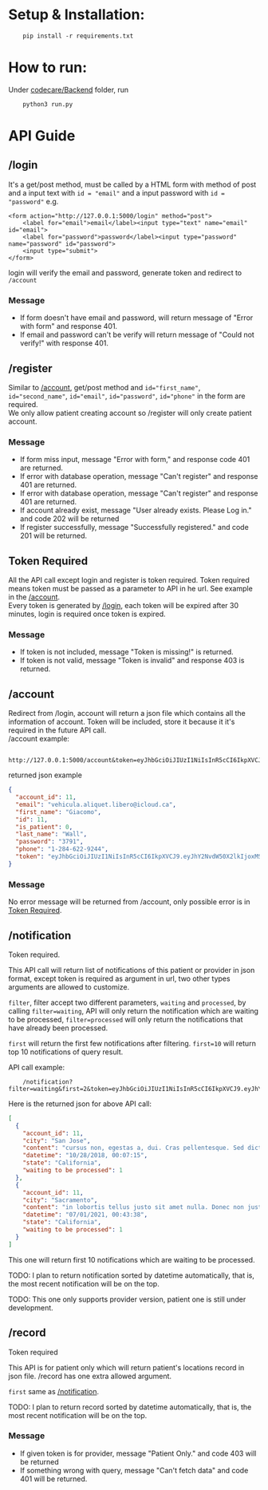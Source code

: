 # Setup & Installation:

        pip install -r requirements.txt

# How to run:

Under [codecare/Backend](./) folder, run

        python3 run.py

# API Guide

## /login
It's a get/post method, must be called by a HTML form with method of post and a input text with ```id = "email"``` and a input password with ```id = "password"``` e.g.

    <form action="http://127.0.0.1:5000/login" method="post">
        <label for="email">email</label><input type="text" name="email" id="email">
        <label for="password">password</label><input type="password" name="password" id="password">
        <input type="submit">
    </form>
login will verify the email and password, generate token and redirect to ```/account```
### Message
<ul>
    <li>If form doesn't have email and password, will return message of "Error with form" and response 401.</li>
    <li>If email and password can't be verify will return message of "Could not verify!" with response 401.</li>
</ul>

## /register
Similar to [/account](#account), get/post method and ```id="first_name"```, ```id="second_name"```, ```id="email"```, ```id="password"```, ```id="phone"``` in the form are required.<br>
We only allow patient creating account so /register will only create patient account.
### Message
<ul>
    <li>If form miss input, message "Error with form," and response code 401 are returned.</li>
    <li>If error with database operation, message "Can't register" and response 401 are returned.</li>
    <li>If error with database operation, message "Can't register" and response 401 are returned.</li>
    <li>If account already exist, message "User already exists. Please Log in." and code 202 will be returned</li>
    <li>If register successfully, message "Successfully registered." and code 201 will be returned.</li>
</ul>

## Token Required
All the API call except login and register is token required. Token required means token must be passed as a parameter to API in he url. See example in the [/account](#account).<br>
Every token is generated by [/login](#/login), each token will be expired after 30 minutes, login is required once token is expired.
### Message
<ul>
    <li>If token is not included, message "Token is missing!" is returned.</li>
    <li>If token is not valid, message "Token is invalid" and response 403 is returned.</li>
</ul>

## /account

Redirect from /login, account will return a json file which contains all the information of account. Token will be included, store it because it it's required in the future API call. <br>
/account example:

        http://127.0.0.1:5000/account&token=eyJhbGciOiJIUzI1NiIsInR5cCI6IkpXVCJ9.eyJhY2NvdW50X2lkIjoxMSwiZXhwIjoxNjY5MjUzNzM0fQ.2YHjBmt4iEUoPb48tbLfdhel6h7I3bgjdX8saVsNrOA

returned json example
```json
{
  "account_id": 11,
  "email": "vehicula.aliquet.libero@icloud.ca",
  "first_name": "Giacomo",
  "id": 11,
  "is_patient": 0,
  "last_name": "Wall",
  "password": "3791",
  "phone": "1-284-622-9244",
  "token": "eyJhbGciOiJIUzI1NiIsInR5cCI6IkpXVCJ9.eyJhY2NvdW50X2lkIjoxMSwiZXhwIjoxNjY5MjUzNzM0fQ.2YHjBmt4iEUoPb48tbLfdhel6h7I3bgjdX8saVsNrOA"
}
```
### Message
No error message will be returned from /account, only possible error is in [Token Required](#token-required).


## /notification
Token required.

This API call will return list of notifications of this patient or provider in json format, except token is required as argument in url, two other types arguments are allowed to customize.

```filter```, filter accept two different parameters, ```waiting``` and ```processed```, by calling ```filter=waiting```, API will only return the notification which are waiting to be processed, ```filter=processed``` will only return the notifications that have already been processed.


```first``` will return the first few notifications after filtering. ```first=10``` will return top 10 notifications of query result.

API call example:

        /notification?filter=waiting&first=2&token=eyJhbGciOiJIUzI1NiIsInR5cCI6IkpXVCJ9.eyJhY2NvdW50X2lkIjoxMSwiZXhwIjoxNjY5MjUzNzM0fQ.2YHjBmt4iEUoPb48tbLfdhel6h7I3bgjdX8saVsNrOA

Here is the returned json for above API call:
```json
[
  {
    "account_id": 11,
    "city": "San Jose",
    "content": "cursus non, egestas a, dui. Cras pellentesque. Sed dictum. Proin eget odio. Aliquam vulputate ullamcorper magna. Sed eu eros. Nam consequat dolor vitae dolor. Donec fringilla. Donec feugiat metus sit amet ante. Vivamus non lorem vitae odio sagittis semper. Nam tempor diam dictum sapien. Aenean massa. Integer vitae nibh. Donec est mauris, rhoncus id, mollis nec, cursus a, enim. Suspendisse aliquet, sem ut cursus luctus, ipsum leo elementum sem, vitae aliquam eros turpis non enim. Mauris quis turpis vitae purus gravida sagittis. Duis gravida. Praesent eu nulla at sem molestie sodales. Mauris blandit enim consequat purus. Maecenas libero est, congue a, aliquet vel, vulputate eu, odio. Phasellus at augue id ante dictum cursus. Nunc mauris elit, dictum eu, eleifend nec, malesuada ut, sem. Nulla interdum. Curabitur dictum. Phasellus in felis. Nulla tempor augue ac ipsum. Phasellus vitae mauris sit amet lorem semper auctor. Mauris vel turpis. Aliquam adipiscing lobortis risus. In mi pede, nonummy ut, molestie in, tempus eu, ligula. Aenean euismod mauris eu elit. Nulla facilisi. Sed neque. Sed eget lacus. Mauris non dui nec urna suscipit nonummy. Fusce fermentum fermentum arcu. Vestibulum ante ipsum primis in faucibus orci luctus et ultrices posuere cubilia Curae Phasellus ornare. Fusce mollis. Duis sit amet diam eu dolor egestas rhoncus. Proin nisl sem, consequat nec, mollis vitae, posuere at, velit. Cras lorem lorem, luctus ut, pellentesque eget, dictum placerat, augue. Sed molestie. Sed id risus",
    "datetime": "10/28/2018, 00:07:15",
    "state": "California",
    "waiting to be processed": 1
  },
  {
    "account_id": 11,
    "city": "Sacramento",
    "content": "in lobortis tellus justo sit amet nulla. Donec non justo. Proin non massa non ante bibendum ullamcorper. Duis cursus, diam at pretium aliquet, metus urna convallis erat, eget tincidunt dui augue eu tellus. Phasellus elit pede, malesuada vel, venenatis vel, faucibus id, libero. Donec consectetuer mauris id sapien. Cras dolor dolor, tempus non, lacinia at, iaculis quis, pede. Praesent eu dui. Cum sociis natoque penatibus et magnis dis parturient montes, nascetur ridiculus mus. Aenean eget magna. Suspendisse tristique neque venenatis lacus. Etiam bibendum fermentum metus. Aenean sed pede nec ante blandit viverra. Donec tempus, lorem fringilla ornare placerat, orci lacus vestibulum lorem, sit amet ultricies sem magna nec quam. Curabitur vel lectus. Cum sociis natoque penatibus et magnis dis parturient montes, nascetur ridiculus mus. Donec dignissim magna a tortor. Nunc commodo auctor velit. Aliquam nisl. Nulla eu",
    "datetime": "07/01/2021, 00:43:38",
    "state": "California",
    "waiting to be processed": 1
  }
]
```

This one will return first 10 notifications which are waiting to be processed.

TODO: I plan to return notification sorted by datetime automatically, that is, the most recent notification will be on the top.

TODO: This one only supports provider version, patient one is still under development.

## /record
Token required

This API is for patient only which will return patient's locations record in json file. /record has one extra allowed argument.

```first``` same as [/notification](#notification).

TODO: I plan to return record sorted by datetime automatically, that is, the most recent notification will be on the top.

### Message
<ul>
    <li>If given token is for provider, message "Patient Only." and code 403 will be returned</li>
    <li>If something wrong with query, message "Can't fetch data" and code 401 will be returned.</li>
</ul>
